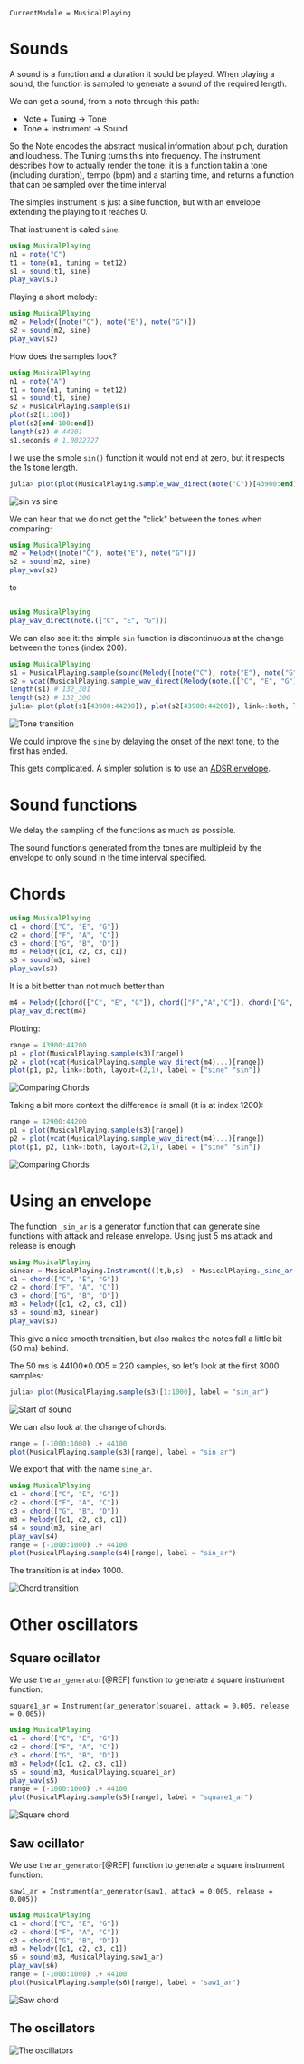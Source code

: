 ```@meta
CurrentModule = MusicalPlaying
```

# Sounds

A sound is a function and a duration it sould be played.
When playing a sound, the function is sampled to generate a sound of the required length.

We can get a sound, from a note through this path:

* Note + Tuning -> Tone
* Tone + Instrument -> Sound

So the Note encodes the abstract musical information about pich, duration and loudness.
The Tuning turns this into frequency.
The instrument describes how to actually render the tone: it is a function takin a tone (including duration), tempo (bpm) and a starting time, and returns a function that can be sampled over the time interval

The simples instrument is just a sine function, but with an envelope extending the playing to it reaches 0.

That instrument is caled `sine`.

``` julia
using MusicalPlaying
n1 = note("C")
t1 = tone(n1, tuning = tet12)
s1 = sound(t1, sine)
play_wav(s1)
```

Playing a short melody:

``` julia
using MusicalPlaying
m2 = Melody([note("C"), note("E"), note("G")])
s2 = sound(m2, sine)
play_wav(s2)
```

How does the samples look?

``` julia
using MusicalPlaying
n1 = note("A")
t1 = tone(n1, tuning = tet12)
s1 = sound(t1, sine)
s2 = MusicalPlaying.sample(s1)
plot(s2[1:100])
plot(s2[end-100:end])
length(s2) # 44201
s1.seconds # 1.0022727
```

I we use the simple `sin()` function it would not end at zero, but it respects the 1s tone length.

``` julia
julia> plot(plot(MusicalPlaying.sample_wav_direct(note("C"))[43900:end]), plot(MusicalPlaying.sample(sound(tone(note("C")),sine))[43900:end]), link=:both, layout=(2,1), label=["sin" "sine"])
```

![sin vs sine](img/sin_sine.png)

We can hear that we do not get the "click" between the tones when comparing:

``` julia
using MusicalPlaying
m2 = Melody([note("C"), note("E"), note("G")])
s2 = sound(m2, sine)
play_wav(s2)
```

to 

``` julia

using MusicalPlaying
play_wav_direct(note.(["C", "E", "G"]))
```

We can also see it: the simple `sin` function is discontinuous at the change between the tones (index 200).

``` julia
using MusicalPlaying
s1 = MusicalPlaying.sample(sound(Melody([note("C"), note("E"), note("G")]),sine))
s2 = vcat(MusicalPlaying.sample_wav_direct(Melody(note.(["C", "E", "G"])))...)
length(s1) # 132_301
length(s2) # 132_300
julia> plot(plot(s1[43900:44200]), plot(s2[43900:44200]), link=:both, layout=(2,1))
```

![Tone transition](img/sine_sin_ce.png)

We could improve the `sine` by delaying the onset of the next tone, to the first has ended.

This gets complicated. 
A simpler solution is to use an [ADSR envelope](https://en.wikipedia.org/wiki/Envelope_(music)#ADSR).

# Sound functions

We delay the sampling of the functions as much as possible.

The sound functions generated from the tones are multipleid by the envelope to only sound in the time interval specified.

# Chords

``` julia
using MusicalPlaying
c1 = chord(["C", "E", "G"])
c2 = chord(["F", "A", "C"])
c3 = chord(["G", "B", "D"])
m3 = Melody([c1, c2, c3, c1])
s3 = sound(m3, sine)
play_wav(s3)
```

It is a bit better than not much better than

``` julia
m4 = Melody([chord(["C", "E", "G"]), chord(["F","A","C"]), chord(["G", "B", "D"]), chord(["C", "E", "G"])])
play_wav_direct(m4)
```

Plotting:

``` julia
range = 43900:44200
p1 = plot(MusicalPlaying.sample(s3)[range])
p2 = plot(vcat(MusicalPlaying.sample_wav_direct(m4)...)[range])
plot(p1, p2, link=:both, layout=(2,1), label = ["sine" "sin"])
```

![Comparing Chords](img/chord1.png)

Taking a bit more context the difference is small (it is at index 1200):

``` julia
range = 42900:44200
p1 = plot(MusicalPlaying.sample(s3)[range])
p2 = plot(vcat(MusicalPlaying.sample_wav_direct(m4)...)[range])
plot(p1, p2, link=:both, layout=(2,1), label = ["sine" "sin"])
```

![Comparing Chords](img/chord2.png)

# Using an envelope

The function `_sin_ar` is a generator function that can generate sine functions with attack and release envelope.
Using just 5 ms attack and release is enough

``` julia
using MusicalPlaying
sinear = MusicalPlaying.Instrument(((t,b,s) -> MusicalPlaying._sine_ar(t,b,s, attack=0.005, release = 0.005)))
c1 = chord(["C", "E", "G"])
c2 = chord(["F", "A", "C"])
c3 = chord(["G", "B", "D"])
m3 = Melody([c1, c2, c3, c1])
s3 = sound(m3, sinear)
play_wav(s3)
```

This give a nice smooth transition, but also makes the notes fall a little bit (50 ms) behind.

The 50 ms is 44100*0.005 = 220 samples, so let's look at the first 3000 samples:

``` julia
julia> plot(MusicalPlaying.sample(s3)[1:1000], label = "sin_ar")
```

![Start of sound](img/sin_ar1.png)

We can also look at the change of chords:

``` julia
range = (-1000:1000) .+ 44100
plot(MusicalPlaying.sample(s3)[range], label = "sin_ar")
```

We export that with the name `sine_ar`.

``` julia
using MusicalPlaying
c1 = chord(["C", "E", "G"])
c2 = chord(["F", "A", "C"])
c3 = chord(["G", "B", "D"])
m3 = Melody([c1, c2, c3, c1])
s4 = sound(m3, sine_ar)
play_wav(s4)
range = (-1000:1000) .+ 44100
plot(MusicalPlaying.sample(s4)[range], label = "sin_ar")
```

The transition is at index 1000.

![Chord transition](img/sin_ar2.png)

# Other oscillators

## Square ocillator

We use the `ar_generator`[@REF] function to generate a square instrument function:

`square1_ar = Instrument(ar_generator(square1, attack = 0.005, release = 0.005)) `


``` julia
using MusicalPlaying
c1 = chord(["C", "E", "G"])
c2 = chord(["F", "A", "C"])
c3 = chord(["G", "B", "D"])
m3 = Melody([c1, c2, c3, c1])
s5 = sound(m3, MusicalPlaying.square1_ar)
play_wav(s5)
range = (-1000:1000) .+ 44100
plot(MusicalPlaying.sample(s5)[range], label = "square1_ar")
```

![Square chord](img/square1.png)


## Saw ocillator

We use the `ar_generator`[@REF] function to generate a square instrument function:

`saw1_ar = Instrument(ar_generator(saw1, attack = 0.005, release = 0.005)) `


``` julia
using MusicalPlaying
c1 = chord(["C", "E", "G"])
c2 = chord(["F", "A", "C"])
c3 = chord(["G", "B", "D"])
m3 = Melody([c1, c2, c3, c1])
s6 = sound(m3, MusicalPlaying.saw1_ar)
play_wav(s6)
range = (-1000:1000) .+ 44100
plot(MusicalPlaying.sample(s6)[range], label = "saw1_ar")
```

![Saw chord](img/saw1.png)

## The oscillators

![The oscillators](img/oscillators.png)
